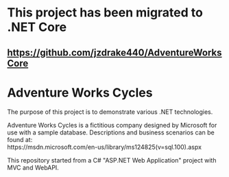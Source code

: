 # This project has been migrated to .NET Core
## https://github.com/jzdrake440/AdventureWorksCore

# Adventure Works Cycles

<p>The purpose of this project is to demonstrate various .NET technologies.</p>
<p>Adventure Works Cycles is a fictitious company designed by Microsoft for use with a sample database.  Descriptions and business scenarios can be found at:<br/>
https://msdn.microsoft.com/en-us/library/ms124825(v=sql.100).aspx</p>

<p>This repository started from a C# "ASP.NET Web Application" project with MVC and WebAPI.</p>
